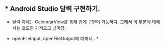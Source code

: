 ## * Android Studio 달력 구현하기.



* 달력 자체는 CalendarView를 통해 쉽게 구현이 가능하다. 그래서 이 부분에 대해서는 코드만 가져오고 넘어감.



* openFileInput, openFileOutput에 대해서..
  * 